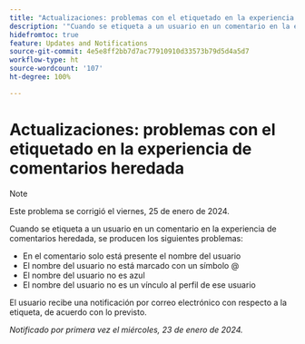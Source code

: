 ```yaml
---
title: "Actualizaciones: problemas con el etiquetado en la experiencia de comentarios heredada"
description: '"Cuando se etiqueta a un usuario en un comentario en la experiencia de comentarios heredada, se producen varios problemas".'
hidefromtoc: true
feature: Updates and Notifications
source-git-commit: 4e5e8ff2bb7d7ac77910910d33573b79d5d4a5d7
workflow-type: ht
source-wordcount: '107'
ht-degree: 100%

---
```



# Actualizaciones: problemas con el etiquetado en la experiencia de comentarios heredada

>[!NOTE]
>
>Este problema se corrigió el viernes, 25 de enero de 2024.

Cuando se etiqueta a un usuario en un comentario en la experiencia de comentarios heredada, se producen los siguientes problemas:

* En el comentario solo está presente el nombre del usuario
* El nombre del usuario no está marcado con un símbolo @
* El nombre del usuario no es azul
* El nombre del usuario no es un vínculo al perfil de ese usuario

El usuario recibe una notificación por correo electrónico con respecto a la etiqueta, de acuerdo con lo previsto.

_Notificado por primera vez el miércoles, 23 de enero de 2024._
